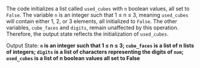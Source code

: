 The code initializes a list called `used_cubes` with `n` boolean values, all set to `False`. The variable `n` is an integer such that 1 ≤ n ≤ 3, meaning `used_cubes` will contain either 1, 2, or 3 elements, all initialized to `False`. The other variables, `cube_faces` and `digits`, remain unaffected by this operation. Therefore, the output state reflects the initialization of `used_cubes`.

Output State: **`n` is an integer such that 1 ≤ n ≤ 3; `cube_faces` is a list of n lists of integers; `digits` is a list of characters representing the digits of `num`; `used_cubes` is a list of n boolean values all set to False**
